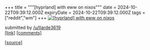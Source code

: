 +++
title = """[hyprland] with eww on nixos"""
date = 2024-10-22T09:39:12.000Z
expiryDate = 2024-10-22T09:39:12.000Z
tags = ["reddit","wm"]
+++
[![[hyprland] with eww on nixos](https://a.thumbs.redditmedia.com/y197iD48fgKTcq8mLezEv-fKuRdM46z6DLsqDx7Ppy0.jpg "[hyprland] with eww on nixos")](https://www.reddit.com/r/unixporn/comments/1g9e6za/hyprland_with_eww_on_nixos/)

submitted by [/u/Ilarde3619](https://www.reddit.com/user/Ilarde3619)  
[\[link\]](https://www.reddit.com/gallery/1g9e6za) [\[comments\]](https://www.reddit.com/r/unixporn/comments/1g9e6za/hyprland_with_eww_on_nixos/)

[[source]](https://www.reddit.com/r/unixporn/comments/1g9e6za/hyprland_with_eww_on_nixos/)
